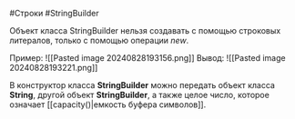 #Строки #StringBuilder

Объект класса StringBuilder нельзя создавать с помощью строковых литералов, только с помощью операции *new*.

Пример:
![[Pasted image 20240828193156.png]]
Вывод:
![[Pasted image 20240828193221.png]]

В конструктор класса **StringBuilder** можно передать объект класса **String**, другой объект **StringBuilder**, а также целое число, которое означает [[capacity()|емкость буфера символов]].
